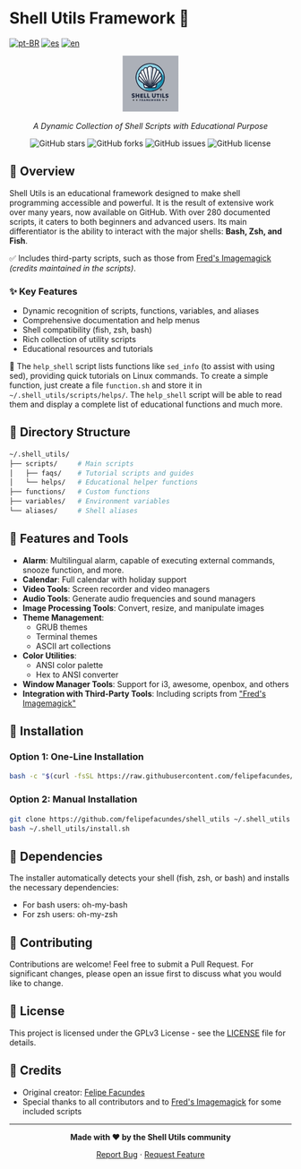# Shell Utils Framework 🐚

[![pt-BR](https://img.shields.io/badge/lang-pt--BR-green.svg)](./README_pt.html) [![es](https://img.shields.io/badge/lang-es-yellow.svg)](./README_es.html) [![en](https://img.shields.io/badge/lang-en-red.svg)](./README.md)

<div align="center">
  
<img src="/icons/logo.png" alt="Shell Utils Logo">
<p><em>A Dynamic Collection of Shell Scripts with Educational Purpose</em></p>
<img src="https://img.shields.io/github/stars/felipefacundes/shell_utils?style=social" alt="GitHub stars">
<img src="https://img.shields.io/github/forks/felipefacundes/shell_utils?style=social" alt="GitHub forks">
<img src="https://img.shields.io/github/issues/felipefacundes/shell_utils" alt="GitHub issues">
<img src="https://img.shields.io/github/license/felipefacundes/shell_utils" alt="GitHub license">

</div>

## 🌟 Overview

Shell Utils is an educational framework designed to make shell programming accessible and powerful. It is the result of extensive work over many years, now available on GitHub. With over 280 documented scripts, it caters to both beginners and advanced users. Its main differentiator is the ability to interact with the major shells: **Bash, Zsh, and Fish**.

✅ Includes third-party scripts, such as those from [Fred's Imagemagick](http://www.fmwconcepts.com/imagemagick/index.php) *(credits maintained in the scripts)*.

### ✨ Key Features

- Dynamic recognition of scripts, functions, variables, and aliases
- Comprehensive documentation and help menus
- Shell compatibility (fish, zsh, bash)
- Rich collection of utility scripts
- Educational resources and tutorials

📌 The `help_shell` script lists functions like `sed_info` (to assist with using sed), providing quick tutorials on Linux commands. To create a simple function, just create a file `function.sh` and store it in `~/.shell_utils/scripts/helps/`. The `help_shell` script will be able to read them and display a complete list of educational functions and much more.

## 📁 Directory Structure

```bash
~/.shell_utils/
├── scripts/     # Main scripts
│   ├── faqs/    # Tutorial scripts and guides
│   └── helps/   # Educational helper functions
├── functions/   # Custom functions
├── variables/   # Environment variables
└── aliases/     # Shell aliases
```

## 🔧 Features and Tools

- **Alarm**: Multilingual alarm, capable of executing external commands, snooze function, and more.
- **Calendar**: Full calendar with holiday support
- **Video Tools**: Screen recorder and video managers
- **Audio Tools**: Generate audio frequencies and sound managers
- **Image Processing Tools**: Convert, resize, and manipulate images
- **Theme Management**:
  - GRUB themes
  - Terminal themes
  - ASCII art collections
- **Color Utilities**:
  - ANSI color palette
  - Hex to ANSI converter
- **Window Manager Tools**: Support for i3, awesome, openbox, and others
- **Integration with Third-Party Tools**: Including scripts from ["Fred's Imagemagick"](http://www.fmwconcepts.com/imagemagick/index.php)

## 🚀 Installation

### Option 1: One-Line Installation
```bash
bash -c "$(curl -fsSL https://raw.githubusercontent.com/felipefacundes/shell_utils/refs/heads/main/install.sh)"
```

### Option 2: Manual Installation
```bash
git clone https://github.com/felipefacundes/shell_utils ~/.shell_utils
bash ~/.shell_utils/install.sh
```

## 🔄 Dependencies

The installer automatically detects your shell (fish, zsh, or bash) and installs the necessary dependencies:
- For bash users: oh-my-bash
- For zsh users: oh-my-zsh

## 🤝 Contributing

Contributions are welcome! Feel free to submit a Pull Request. For significant changes, please open an issue first to discuss what you would like to change.

## 📜 License

This project is licensed under the GPLv3 License - see the [LICENSE](LICENSE) file for details.

## 👏 Credits

- Original creator: [Felipe Facundes](https://github.com/felipefacundes)
- Special thanks to all contributors and to [Fred's Imagemagick](http://www.fmwconcepts.com/imagemagick/index.php) for some included scripts

---

<div align="center">
  
<p><strong>Made with ❤️ by the Shell Utils community</strong></p>
<p>
  <a href="https://github.com/felipefacundes/shell_utils/issues">Report Bug</a> ·
  <a href="https://github.com/felipefacundes/shell_utils/issues">Request Feature</a>
</p>

</div>
